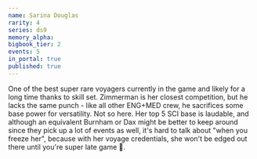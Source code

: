 ```yaml
---
name: Sarina Douglas
rarity: 4
series: ds9
memory_alpha:
bigbook_tier: 2
events: 5
in_portal: true
published: true
---
```


One of the best super rare voyagers currently in the game and likely for a long time thanks to skill set. Zimmerman is her closest competition, but he lacks the same punch - like all other ENG+MED crew, he sacrifices some base power for versatility. Not so here. Her top 5 SCI base is laudable, and although an equivalent Burnham or Dax might be better to keep around since they pick up a lot of events as well, it's hard to talk about "when you freeze her", because with her voyage credentials, she won't be edged out there until you're super late game 🐋.
